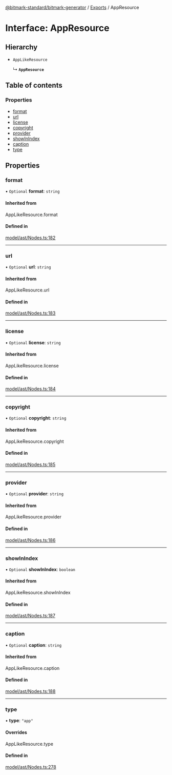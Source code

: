 [@bitmark-standard/bitmark-generator](../API.md) / [Exports](../modules.md) / AppResource

# Interface: AppResource

## Hierarchy

- `AppLikeResource`

  ↳ **`AppResource`**

## Table of contents

### Properties

- [format](AppResource.md#format)
- [url](AppResource.md#url)
- [license](AppResource.md#license)
- [copyright](AppResource.md#copyright)
- [provider](AppResource.md#provider)
- [showInIndex](AppResource.md#showInIndex)
- [caption](AppResource.md#caption)
- [type](AppResource.md#type)

## Properties

### format

• `Optional` **format**: `string`

#### Inherited from

AppLikeResource.format

#### Defined in

[model/ast/Nodes.ts:182](https://github.com/getMoreBrain/bitmark-generator/blob/de39d9c/src/model/ast/Nodes.ts#L182)

___

### url

• `Optional` **url**: `string`

#### Inherited from

AppLikeResource.url

#### Defined in

[model/ast/Nodes.ts:183](https://github.com/getMoreBrain/bitmark-generator/blob/de39d9c/src/model/ast/Nodes.ts#L183)

___

### license

• `Optional` **license**: `string`

#### Inherited from

AppLikeResource.license

#### Defined in

[model/ast/Nodes.ts:184](https://github.com/getMoreBrain/bitmark-generator/blob/de39d9c/src/model/ast/Nodes.ts#L184)

___

### copyright

• `Optional` **copyright**: `string`

#### Inherited from

AppLikeResource.copyright

#### Defined in

[model/ast/Nodes.ts:185](https://github.com/getMoreBrain/bitmark-generator/blob/de39d9c/src/model/ast/Nodes.ts#L185)

___

### provider

• `Optional` **provider**: `string`

#### Inherited from

AppLikeResource.provider

#### Defined in

[model/ast/Nodes.ts:186](https://github.com/getMoreBrain/bitmark-generator/blob/de39d9c/src/model/ast/Nodes.ts#L186)

___

### showInIndex

• `Optional` **showInIndex**: `boolean`

#### Inherited from

AppLikeResource.showInIndex

#### Defined in

[model/ast/Nodes.ts:187](https://github.com/getMoreBrain/bitmark-generator/blob/de39d9c/src/model/ast/Nodes.ts#L187)

___

### caption

• `Optional` **caption**: `string`

#### Inherited from

AppLikeResource.caption

#### Defined in

[model/ast/Nodes.ts:188](https://github.com/getMoreBrain/bitmark-generator/blob/de39d9c/src/model/ast/Nodes.ts#L188)

___

### type

• **type**: ``"app"``

#### Overrides

AppLikeResource.type

#### Defined in

[model/ast/Nodes.ts:278](https://github.com/getMoreBrain/bitmark-generator/blob/de39d9c/src/model/ast/Nodes.ts#L278)
